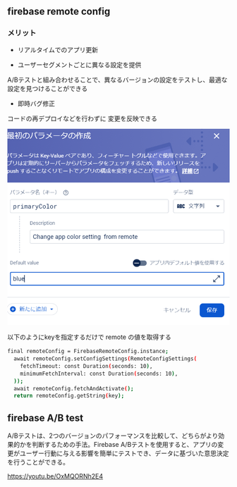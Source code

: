 ##  firebase remote config 

### メリット

- リアルタイムでのアプリ更新

- ユーザーセグメントごとに異なる設定を提供

A/Bテストと組み合わせることで、異なるバージョンの設定をテストし、最適な設定を見つけることができる


- 即時バグ修正

コードの再デプロイなどを行わずに 変更を反映できる

![alt text](assets/remote.png)


以下のようにkeyを指定するだけで remote の値を取得する
```sh
final remoteConfig = FirebaseRemoteConfig.instance;
  await remoteConfig.setConfigSettings(RemoteConfigSettings(
    fetchTimeout: const Duration(seconds: 10),
    minimumFetchInterval: const Duration(seconds: 10),
  ));
  await remoteConfig.fetchAndActivate();
  return remoteConfig.getString(key);
```


## firebase A/B test 
A/Bテストは、2つのバージョンのパフォーマンスを比較して、どちらがより効果的かを判断するための手法。Firebase A/Bテストを使用すると、アプリの変更がユーザー行動に与える影響を簡単にテストでき、データに基づいた意思決定を行うことができる。

https://youtu.be/OxMQORNh2E4




